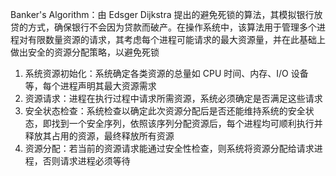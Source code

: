 Banker's Algorithm：由 Edsger Dijkstra 提出的避免死锁的算法，其模拟银行放贷的方式，确保银行不会因为贷款而破产。在操作系统中，该算法用于管理多个进程对有限数量资源的请求，其考虑每个进程可能请求的最大资源量，并在此基础上做出安全的资源分配策略，以避免死锁

1. 系统资源初始化：系统确定各类资源的总量如 CPU 时间、内存、I/O 设备等，每个进程声明其最大资源需求
2. 资源请求：进程在执行过程中请求所需资源，系统必须确定是否满足这些请求
3. 安全状态检查：系统检查以确定此次资源分配后是否还能维持系统的安全状态，即找到一个安全序列，依照该序列分配资源后，每个进程均可顺利执行并释放其占用的资源，最终释放所有资源
4. 资源分配：若当前的资源请求能通过安全性检查，则系统将资源分配给请求进程，否则请求进程必须等待
